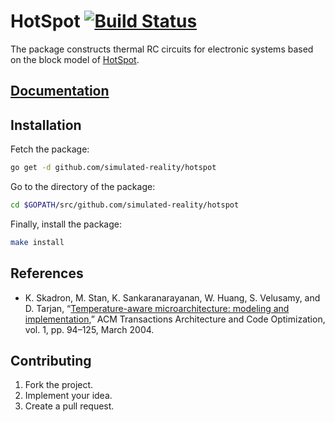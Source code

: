 # HotSpot [![Build Status][travis-svg]][travis-url]

The package constructs thermal RC circuits for electronic systems based on the
block model of [HotSpot][1].

## [Documentation][doc]

## Installation

Fetch the package:

```bash
go get -d github.com/simulated-reality/hotspot
```

Go to the directory of the package:

```bash
cd $GOPATH/src/github.com/simulated-reality/hotspot
```

Finally, install the package:

```bash
make install
```

## References

* K. Skadron, M. Stan, K. Sankaranarayanan, W. Huang, S. Velusamy, and D.
  Tarjan, “[Temperature-aware microarchitecture: modeling and
  implementation][2],” ACM Transactions Architecture and Code Optimization, vol.
  1, pp. 94–125, March 2004.

## Contributing

1. Fork the project.
2. Implement your idea.
3. Create a pull request.

[1]: http://lava.cs.virginia.edu/HotSpot
[2]: http://www.virginia.edu/cs/people/faculty/pdfs/p94-skadron.pdf

[travis-svg]: https://travis-ci.org/simulated-reality/hotspot.svg?branch=master
[travis-url]: https://travis-ci.org/simulated-reality/hotspot
[doc]: http://godoc.org/github.com/simulated-reality/hotspot
